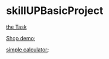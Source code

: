 # skillUPBasicProject
[the Task](https://github.com/freeker0k/skillUPBasicProject/blob/master/Shop_demo/%D0%97%D0%B0%D0%B4%D0%B0%D0%BD%D0%B8%D0%B5%20%D0%B4%D0%BB%D1%8F%20%D0%BF%D0%BE%D1%81%D1%82%D1%83%D0%BF%D0%BB%D0%B5%D0%BD%D0%B8%D0%B5%20%D0%BD%D0%B0%20%D0%BE%D1%81%D0%BD%D0%BE%D0%B2%D0%BD%D0%BE%D0%B9%20%D0%BA%D1%83%D1%80%D1%81%20%D1%84%D1%80%D0%BE%D0%BD%D1%82-%D0%B5%D0%BD%D0%B4%20(42).pdf)

[Shop demo](https://freeker0k.github.io/skillUPBasicProject/Shop_demo/);
       

[simple calculator](https://freeker0k.github.io/skillUPBasicProject/simpleCalculator/);
